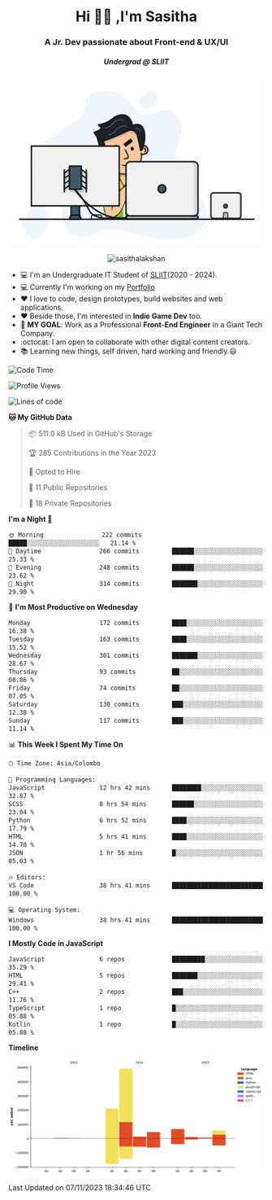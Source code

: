 
<h1 align="center">Hi 🙋‍♂️ ,I'm Sasitha</h1>
<h3 align="center">A Jr. Dev passionate about Front-end & UX/UI</h3>

<i><h5 align="center">Undergrad @ SLIIT</h5></i>

<p align="center">
  <img width="540" height="330" src="https://github.com/SasithaLakshan/SasithaLakshan/blob/main/dev.gif">
</p>
<p align="center"> <img src="https://komarev.com/ghpvc/?username=sasithalakshan&label=Profile%20views&color=0e75b6&style=flat" alt="sasithalakshan" /> </p>

- :computer: I'm an Undergraduate IT Student of [SLIIT](https://www.sliit.lk)(2020 - 2024).
- :computer: Currently I'm working on my <a href="https://SasithaLakshan.github.io" target="_blank">Portfolio</a>
- :heart: I love to code, design prototypes, build websites and web applications.
- :heart: Beside those, I'm interested in **Indie Game Dev** too.
- :electric_plug: **MY GOAL**: Work as a Professional **Front-End Engineer** in a Giant Tech Company.
- :octocat: I am open to collaborate with other digital content creators.
- :books: Learning new things, self driven, hard working and friendly.:smiley:
  
<!-- <h3 align="left">Tech Stack I'm Using</h3> -->

<!--START_SECTION:waka-->
![Code Time](http://img.shields.io/badge/Code%20Time-545%20hrs%2056%20mins-blue)

![Profile Views](http://img.shields.io/badge/Profile%20Views-0-blue)

![Lines of code](https://img.shields.io/badge/From%20Hello%20World%20I%27ve%20Written-900.4%20thousand%20lines%20of%20code-blue)

**🐱 My GitHub Data** 

> 📦 511.0 kB Used in GitHub's Storage 
 > 
> 🏆 285 Contributions in the Year 2023
 > 
> 💼 Opted to Hire
 > 
> 📜 11 Public Repositories 
 > 
> 🔑 18 Private Repositories 
 > 
**I'm a Night 🦉** 

```text
🌞 Morning                222 commits         █████░░░░░░░░░░░░░░░░░░░░   21.14 % 
🌆 Daytime                266 commits         ██████░░░░░░░░░░░░░░░░░░░   25.33 % 
🌃 Evening                248 commits         ██████░░░░░░░░░░░░░░░░░░░   23.62 % 
🌙 Night                  314 commits         ███████░░░░░░░░░░░░░░░░░░   29.90 % 
```
📅 **I'm Most Productive on Wednesday** 

```text
Monday                   172 commits         ████░░░░░░░░░░░░░░░░░░░░░   16.38 % 
Tuesday                  163 commits         ████░░░░░░░░░░░░░░░░░░░░░   15.52 % 
Wednesday                301 commits         ███████░░░░░░░░░░░░░░░░░░   28.67 % 
Thursday                 93 commits          ██░░░░░░░░░░░░░░░░░░░░░░░   08.86 % 
Friday                   74 commits          ██░░░░░░░░░░░░░░░░░░░░░░░   07.05 % 
Saturday                 130 commits         ███░░░░░░░░░░░░░░░░░░░░░░   12.38 % 
Sunday                   117 commits         ███░░░░░░░░░░░░░░░░░░░░░░   11.14 % 
```


📊 **This Week I Spent My Time On** 

```text
🕑︎ Time Zone: Asia/Colombo

💬 Programming Languages: 
JavaScript               12 hrs 42 mins      ████████░░░░░░░░░░░░░░░░░   32.87 % 
SCSS                     8 hrs 54 mins       ██████░░░░░░░░░░░░░░░░░░░   23.04 % 
Python                   6 hrs 52 mins       ████░░░░░░░░░░░░░░░░░░░░░   17.79 % 
HTML                     5 hrs 41 mins       ████░░░░░░░░░░░░░░░░░░░░░   14.70 % 
JSON                     1 hr 56 mins        █░░░░░░░░░░░░░░░░░░░░░░░░   05.03 % 

🔥 Editors: 
VS Code                  38 hrs 41 mins      █████████████████████████   100.00 % 

💻 Operating System: 
Windows                  38 hrs 41 mins      █████████████████████████   100.00 % 
```

**I Mostly Code in JavaScript** 

```text
JavaScript               6 repos             █████████░░░░░░░░░░░░░░░░   35.29 % 
HTML                     5 repos             ███████░░░░░░░░░░░░░░░░░░   29.41 % 
C++                      2 repos             ███░░░░░░░░░░░░░░░░░░░░░░   11.76 % 
TypeScript               1 repo              █░░░░░░░░░░░░░░░░░░░░░░░░   05.88 % 
Kotlin                   1 repo              █░░░░░░░░░░░░░░░░░░░░░░░░   05.88 % 
```



**Timeline**

![Lines of Code chart](https://raw.githubusercontent.com/SasithaLakshan/SasithaLakshan/main/assets/bar_graph.png)


 Last Updated on 07/11/2023 18:34:46 UTC
<!--END_SECTION:waka-->

